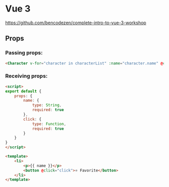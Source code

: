# Vue 3
https://github.com/bencodezen/complete-intro-to-vue-3-workshop

## Props

### Passing props:

```html
<Character v-for="character in characterList" :name="character.name" @click="favoriteCharacter(character)" />
 ```

 ### Receiving props:

```html
<script>
export default {
    props: {
        name: {
            type: String,
            required: true
        },
        click: {
            type: Function,
            required: true
        }
    }
}
</script>

<template>
    <li>
        <p>{{ name }}</p>
        <button @click="click">⭐ Favorite</button>
    </li>
</template>
 ```